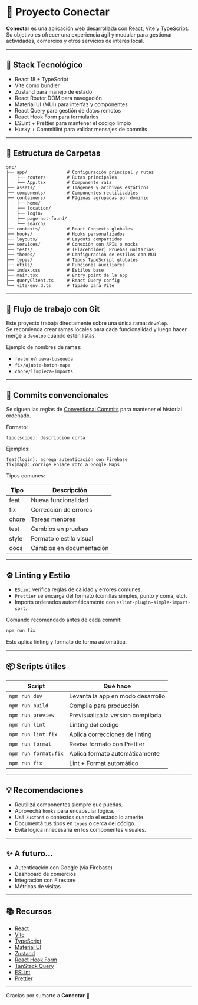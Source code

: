 # 🔗 Proyecto Conectar

**Conectar** es una aplicación web desarrollada con React, Vite y TypeScript. Su objetivo es ofrecer una experiencia ágil y modular para gestionar actividades, comercios y otros servicios de interés local.

---

## 🧱 Stack Tecnológico

- React 18 + TypeScript
- Vite como bundler
- Zustand para manejo de estado
- React Router DOM para navegación
- Material UI (MUI) para interfaz y componentes
- React Query para gestión de datos remotos
- React Hook Form para formularios
- ESLint + Prettier para mantener el código limpio
- Husky + Commitlint para validar mensajes de commits

---

## 📁 Estructura de Carpetas

```
src/
├── app/               # Configuración principal y rutas
│   ├── router/        # Rutas principales
│   └── App.tsx        # Componente raíz
├── assets/            # Imágenes y archivos estáticos
├── components/        # Componentes reutilizables
├── containers/        # Páginas agrupadas por dominio
│   ├── home/
│   ├── location/
│   ├── login/
│   ├── page-not-found/
│   └── search/
├── contexts/          # React Contexts globales
├── hooks/             # Hooks personalizados
├── layouts/           # Layouts compartidos
├── services/          # Conexión con APIs o mocks
├── tests/             # (Placeholder) Pruebas unitarias
├── themes/            # Configuración de estilos con MUI
├── types/             # Tipos TypeScript globales
├── utils/             # Funciones auxiliares
├── index.css          # Estilos base
├── main.tsx           # Entry point de la app
├── queryClient.ts     # React Query config
└── vite-env.d.ts      # Tipado para Vite
```

---

## 🌱 Flujo de trabajo con Git

Este proyecto trabaja directamente sobre una única rama: `develop`.  
Se recomienda crear ramas locales para cada funcionalidad y luego hacer merge a `develop` cuando estén listas.

Ejemplo de nombres de ramas:

- `feature/nueva-busqueda`
- `fix/ajuste-boton-mapa`
- `chore/limpieza-imports`

---

## 🧪 Commits convencionales

Se siguen las reglas de [Conventional Commits](https://www.conventionalcommits.org/en/v1.0.0/) para mantener el historial ordenado.

Formato:

```
tipo(scope): descripción corta
```

Ejemplos:

```
feat(login): agrega autenticación con Firebase
fix(map): corrige enlace roto a Google Maps
```

Tipos comunes:

| Tipo  | Descripción              |
| ----- | ------------------------ |
| feat  | Nueva funcionalidad      |
| fix   | Corrección de errores    |
| chore | Tareas menores           |
| test  | Cambios en pruebas       |
| style | Formato o estilo visual  |
| docs  | Cambios en documentación |

---

## ⚙️ Linting y Estilo

- `ESLint` verifica reglas de calidad y errores comunes.
- `Prettier` se encarga del formato (comillas simples, punto y coma, etc).
- Imports ordenados automáticamente con `eslint-plugin-simple-import-sort`.

Comando recomendado antes de cada commit:

```bash
npm run fix
```

Esto aplica linting y formato de forma automática.

---

## 📦 Scripts útiles

| Script               | Qué hace                          |
| -------------------- | --------------------------------- |
| `npm run dev`        | Levanta la app en modo desarrollo |
| `npm run build`      | Compila para producción           |
| `npm run preview`    | Previsualiza la versión compilada |
| `npm run lint`       | Linting del código                |
| `npm run lint:fix`   | Aplica correcciones de linting    |
| `npm run format`     | Revisa formato con Prettier       |
| `npm run format:fix` | Aplica formato automáticamente    |
| `npm run fix`        | Lint + Format automático          |

---

## 💡 Recomendaciones

- Reutilizá componentes siempre que puedas.
- Aprovechá `hooks` para encapsular lógica.
- Usá `Zustand` o contextos cuando el estado lo amerite.
- Documentá tus tipos en `types` o cerca del código.
- Evitá lógica innecesaria en los componentes visuales.

---

## ✨ A futuro...

- Autenticación con Google (via Firebase)
- Dashboard de comercios
- Integración con Firestore
- Métricas de visitas

---

## 📚 Recursos

- [React](https://react.dev)
- [Vite](https://vitejs.dev/)
- [TypeScript](https://www.typescriptlang.org/)
- [Material UI](https://mui.com/)
- [Zustand](https://github.com/pmndrs/zustand)
- [React Hook Form](https://react-hook-form.com/)
- [TanStack Query](https://tanstack.com/query/latest)
- [ESLint](https://eslint.org/)
- [Prettier](https://prettier.io/)

---

Gracias por sumarte a **Conectar** 💙
